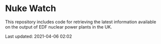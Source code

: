 # Nuke Watch

This repository includes code for retrieving the latest information available on the output of EDF nuclear power plants in the UK.

Last updated: 2021-04-06 02:02